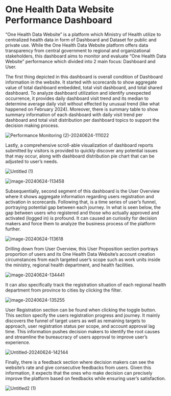 # One Health Data Website Performance Dashboard

“One Health Data Website” is a platform which Ministry of Health utilize to centralized health data in form of Dashboard and Dataset for public and private use. While the One Health Data Website platform offers data transparency from central government to regional and organizational stakeholders, this dashboard aims to monitor and evaluate “One Health Data Website” performance which divided into 2 main focus: Dashboard and User.

The first thing depicted in this dashboard is overall condition of Dashboard information in the website. It started with scorecards to show aggregate value of total dashboard embedded, total visit dashboard, and total shared dashboard. To analyze dashboard utilization and identify unexpected occurrence, it provides daily dashboard visit trend and its median to determine average daily visit without effected by unusual trend (like what happened on February 2024). Moreover, there is summary table to show summary information of each dashboard with daily visit trend per dashboard and total visit distribution per dashboard topics to support the decision making process. 

![Performance Monitoring (2)-20240624-111022](https://github.com/almaashp/data-analyst-portfolio/assets/123085922/9fe5f1d5-066a-4379-85e3-1896df68a3bf)

Lastly, a comprehensive scroll-able visualization of dashboard reports submitted by visitors is provided to quickly discover any potential issues that may occur, along with dashboard distribution pie chart that can be adjusted to user’s needs. 

![Untitled (1)](https://github.com/almaashp/data-analyst-portfolio/assets/123085922/ec141f8d-94c4-4705-9638-962a1b305b4f)

![image-20240624-113458](https://github.com/almaashp/data-analyst-portfolio/assets/123085922/b83c14ec-8997-43a7-9fd3-b678d1c8d69e)

Subsequentially, second segment of this dashboard is the User Overview where it shows aggregate information regarding users registration and activation in scorecards. Following that, is a time series of user’s funnel, portraying potential gap between each journey. In what is seen below, the gap between users who registered and those who actually approved and activated (logged in) is profound. It can caused an curiosity for decision makers and force them to analyze the business process of the platform further.

![image-20240624-113618](https://github.com/almaashp/data-analyst-portfolio/assets/123085922/7b8be512-a38a-4d0d-a000-9d0b083557e6)

Drilling down from User Overview, this User Proposition section portrays proportion of users and its One Health Data Website’s account creation circumstances from each targeted user’s scope such as work units inside the ministry, regional health department, and health facilities.

![image-20240624-134441](https://github.com/almaashp/data-analyst-portfolio/assets/123085922/706a6e21-f792-44ff-91d2-924db075b616)

It can also specifically track the registration situation of each regional health department from province to cities by clicking the filter. 

![image-20240624-135255](https://github.com/almaashp/data-analyst-portfolio/assets/123085922/fd258a52-53bd-49f3-a25e-fefad31ce6c7)

User Registration section can be found when clicking the toggle button. This section specify the users registration progress and journey. It mainly discovers the funnel of target users as well as remaining targets to approach, user registration status per scope, and account approval lag time. This information pushes decision makers to identify the root causes and streamline the bureaucracy of users approval to improve user’s experience. 

![Untitled-20240624-142144](https://github.com/almaashp/data-analyst-portfolio/assets/123085922/372d580c-7b8a-4f20-96b4-18ae27cc813b)

Finally, there is a feedback section where decision makers can see the website’s rate and give consecutive feedbacks from users. Given this information, it expects that the ones who make decision can precisely improve the platform based on feedbacks while ensuring user’s satisfaction. 

![Untitled2 (1)](https://github.com/almaashp/data-analyst-portfolio/assets/123085922/ad1547ae-10bc-4c76-a044-53459aeb6537)
